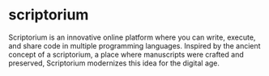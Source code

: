 # scriptorium
Scriptorium is an innovative online platform where you can write, execute, and share code in multiple programming languages. Inspired by the ancient concept of a scriptorium, a place where manuscripts were crafted and preserved, Scriptorium modernizes this idea for the digital age.

